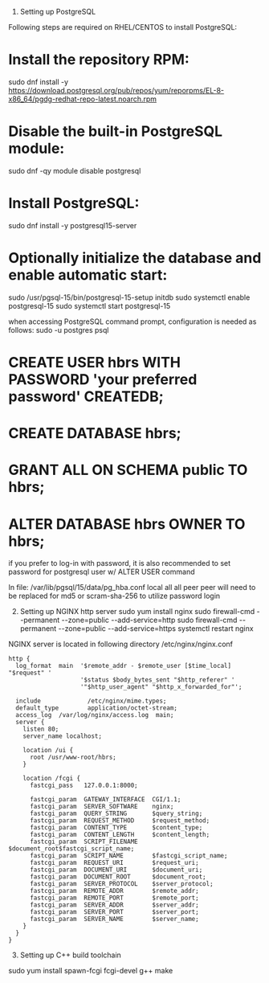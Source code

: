 1. Setting up PostgreSQL

Following steps are required on RHEL/CENTOS to install PostgreSQL:

# Install the repository RPM:
sudo dnf install -y https://download.postgresql.org/pub/repos/yum/reporpms/EL-8-x86_64/pgdg-redhat-repo-latest.noarch.rpm

# Disable the built-in PostgreSQL module:
sudo dnf -qy module disable postgresql

# Install PostgreSQL:
sudo dnf install -y postgresql15-server

# Optionally initialize the database and enable automatic start:
sudo /usr/pgsql-15/bin/postgresql-15-setup initdb
sudo systemctl enable postgresql-15
sudo systemctl start postgresql-15


when accessing PostgreSQL command prompt, configuration is needed as follows:
sudo -u postgres psql
# CREATE USER hbrs WITH PASSWORD 'your preferred password' CREATEDB;
# CREATE DATABASE hbrs;
# GRANT ALL ON SCHEMA public TO hbrs;
# ALTER DATABASE hbrs OWNER TO hbrs;

if you prefer to log-in with password, it is also recommended to set password for postgresql user
w/ ALTER USER command

In file:
/var/lib/pgsql/15/data/pg_hba.conf
local   all             all                                     peer
peer will need to be replaced for md5 or scram-sha-256 to utilize password login

2. Setting up NGINX http server
sudo yum install nginx 
sudo firewall-cmd --permanent --zone=public --add-service=http
sudo firewall-cmd --permanent --zone=public --add-service=https
systemctl restart nginx

NGINX server is located in following directory /etc/nginx/nginx.conf

```
http {
  log_format  main  '$remote_addr - $remote_user [$time_local] "$request" '
                    '$status $body_bytes_sent "$http_referer" '
                    '"$http_user_agent" "$http_x_forwarded_for"';

  include             /etc/nginx/mime.types;
  default_type        application/octet-stream;
  access_log  /var/log/nginx/access.log  main;
  server {
    listen 80;
    server_name localhost;

    location /ui {
      root /usr/www-root/hbrs;
    }

    location /fcgi {
      fastcgi_pass   127.0.0.1:8000;

      fastcgi_param  GATEWAY_INTERFACE  CGI/1.1;
      fastcgi_param  SERVER_SOFTWARE    nginx;
      fastcgi_param  QUERY_STRING       $query_string;
      fastcgi_param  REQUEST_METHOD     $request_method;
      fastcgi_param  CONTENT_TYPE       $content_type;
      fastcgi_param  CONTENT_LENGTH     $content_length;
      fastcgi_param  SCRIPT_FILENAME    $document_root$fastcgi_script_name;
      fastcgi_param  SCRIPT_NAME        $fastcgi_script_name;
      fastcgi_param  REQUEST_URI        $request_uri;
      fastcgi_param  DOCUMENT_URI       $document_uri;
      fastcgi_param  DOCUMENT_ROOT      $document_root;
      fastcgi_param  SERVER_PROTOCOL    $server_protocol;
      fastcgi_param  REMOTE_ADDR        $remote_addr;
      fastcgi_param  REMOTE_PORT        $remote_port;
      fastcgi_param  SERVER_ADDR        $server_addr;
      fastcgi_param  SERVER_PORT        $server_port;
      fastcgi_param  SERVER_NAME        $server_name;
    }
  }
}
```

3. Setting up C++ build toolchain

sudo yum install spawn-fcgi  fcgi-devel g++ make
